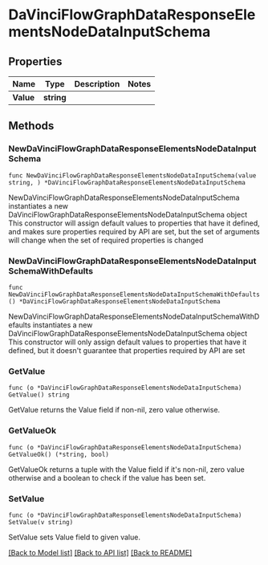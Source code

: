# DaVinciFlowGraphDataResponseElementsNodeDataInputSchema

## Properties

Name | Type | Description | Notes
------------ | ------------- | ------------- | -------------
**Value** | **string** |  | 

## Methods

### NewDaVinciFlowGraphDataResponseElementsNodeDataInputSchema

`func NewDaVinciFlowGraphDataResponseElementsNodeDataInputSchema(value string, ) *DaVinciFlowGraphDataResponseElementsNodeDataInputSchema`

NewDaVinciFlowGraphDataResponseElementsNodeDataInputSchema instantiates a new DaVinciFlowGraphDataResponseElementsNodeDataInputSchema object
This constructor will assign default values to properties that have it defined,
and makes sure properties required by API are set, but the set of arguments
will change when the set of required properties is changed

### NewDaVinciFlowGraphDataResponseElementsNodeDataInputSchemaWithDefaults

`func NewDaVinciFlowGraphDataResponseElementsNodeDataInputSchemaWithDefaults() *DaVinciFlowGraphDataResponseElementsNodeDataInputSchema`

NewDaVinciFlowGraphDataResponseElementsNodeDataInputSchemaWithDefaults instantiates a new DaVinciFlowGraphDataResponseElementsNodeDataInputSchema object
This constructor will only assign default values to properties that have it defined,
but it doesn't guarantee that properties required by API are set

### GetValue

`func (o *DaVinciFlowGraphDataResponseElementsNodeDataInputSchema) GetValue() string`

GetValue returns the Value field if non-nil, zero value otherwise.

### GetValueOk

`func (o *DaVinciFlowGraphDataResponseElementsNodeDataInputSchema) GetValueOk() (*string, bool)`

GetValueOk returns a tuple with the Value field if it's non-nil, zero value otherwise
and a boolean to check if the value has been set.

### SetValue

`func (o *DaVinciFlowGraphDataResponseElementsNodeDataInputSchema) SetValue(v string)`

SetValue sets Value field to given value.



[[Back to Model list]](../README.md#documentation-for-models) [[Back to API list]](../README.md#documentation-for-api-endpoints) [[Back to README]](../README.md)


